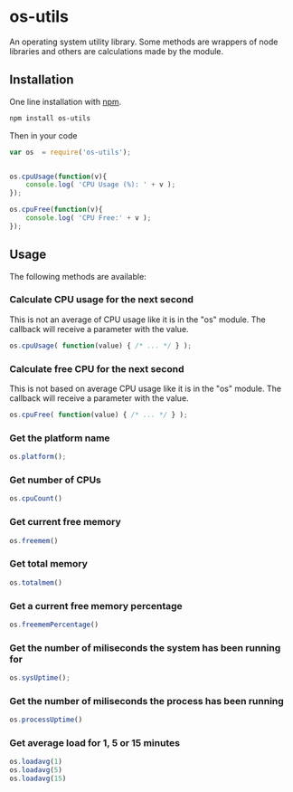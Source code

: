 os-utils
========

An operating system utility library. Some methods are wrappers of node libraries
and others are calculations made by the module.


## Installation

One line installation with [npm](http://npmjs.org). 
```bash
npm install os-utils
```

Then in your code 
```js
var os 	= require('os-utils');


os.cpuUsage(function(v){
	console.log( 'CPU Usage (%): ' + v );
});

os.cpuFree(function(v){
	console.log( 'CPU Free:' + v );
});
```


## Usage

The following methods are available:


### Calculate CPU usage for the next second
This is not an average of CPU usage like it is in the "os" module. The callback will receive a parameter with the value.
```js
os.cpuUsage( function(value) { /* ... */ } );
```
	

### Calculate free CPU for the next second
This is not based on average CPU usage like it is in the "os" module. The callback will receive a parameter with the value.
```js
os.cpuFree( function(value) { /* ... */ } );
```

	
### Get the platform name
```js
os.platform();
```


### Get number of CPUs
```js
os.cpuCount()
```


### Get current free memory
```js
os.freemem()
```


### Get total memory
```js
os.totalmem()
```


### Get a current free memory percentage
```js
os.freememPercentage()
```


### Get the number of miliseconds the system has been running for
```js
os.sysUptime();
```
	
	
### Get the number of miliseconds the process has been running
```js
os.processUptime() 
```


### Get average load for 1, 5 or 15 minutes
```js
os.loadavg(1)
os.loadavg(5)
os.loadavg(15)
```
